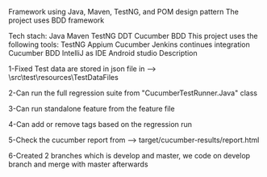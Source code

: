 Framework using Java, Maven, TestNG, and POM design pattern The project uses BDD framework

Tech stach:
Java
Maven
TestNG
DDT
Cucumber
BDD
This project uses the following tools:
TestNG
Appium
Cucumber
Jenkins continues integration
Cucumber
BDD
IntelliJ as IDE
Android studio
Description

1-Fixed Test data are stored in json file in --> \src\test\resources\TestDataFiles

2-Can run the full regression suite from "CucumberTestRunner.Java" class

3-Can run standalone feature from the feature file

4-Can add or remove tags based on the regression run

5-Check the cucumber report from --> target/cucumber-results/report.html

6-Created 2 branches which is develop and master, we code on develop branch and merge with master afterwards